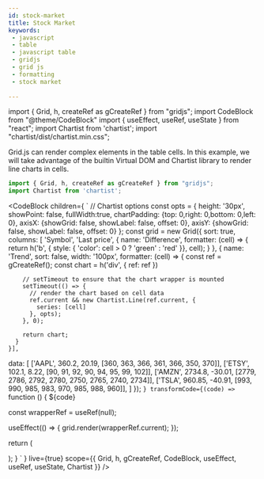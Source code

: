 ```yaml
---
id: stock-market
title: Stock Market
keywords:
 - javascript
 - table
 - javascript table
 - gridjs
 - grid js
 - formatting
 - stock market
 
---
```


import { Grid, h, createRef as gCreateRef } from "gridjs";
import CodeBlock from "@theme/CodeBlock"
import { useEffect, useRef, useState } from "react";
import Chartist from 'chartist';
import "chartist/dist/chartist.min.css";

Grid.js can render complex elements in the table cells. In this example, we will take advantage of the builtin Virtual DOM
and Chartist library to render line charts in cells.

```js
import { Grid, h, createRef as gCreateRef } from "gridjs";
import Chartist from 'chartist';
```

<CodeBlock children={
`
// Chartist options
const opts = {
  height: '30px',
  showPoint: false,
  fullWidth:true,
  chartPadding: {top: 0,right: 0,bottom: 0,left: 0},
  axisX: {showGrid: false, showLabel: false, offset: 0},
  axisY: {showGrid: false, showLabel: false, offset: 0}
};
const grid = new Grid({
  sort: true,
  columns: [
    'Symbol',
    'Last price',
    { 
      name: 'Difference', 
      formatter: (cell) => {
        return h('b', { style: {
          'color': cell > 0 ? 'green' : 'red'
        }}, cell);
      }
    },
    {
      name: 'Trend',
      sort: false,
      width: '100px',
      formatter: (cell) => {
        const ref = gCreateRef();
        const chart = h('div', { ref: ref })
        
        // setTimeout to ensure that the chart wrapper is mounted
        setTimeout(() => {
          // render the chart based on cell data
          ref.current && new Chartist.Line(ref.current, {
            series: [cell]
          }, opts);
        }, 0);
        
        return chart;
      }
    }],
  data: [
    ['AAPL', 360.2, 20.19, [360, 363, 366, 361, 366, 350, 370]],
    ['ETSY', 102.1, 8.22, [90, 91, 92, 90, 94, 95, 99, 102]],
    ['AMZN', 2734.8, -30.01, [2779, 2786, 2792, 2780, 2750, 2765, 2740, 2734]],
    ['TSLA', 960.85, -40.91, [993, 990, 985, 983, 970, 985, 988, 960]],
  ]
});
`
}
 transformCode={(code) => 
`
function () {
  ${code}
 
  const wrapperRef = useRef(null);
   
  useEffect(() => {
    grid.render(wrapperRef.current);
  });
  
  return (
    <div ref={wrapperRef} />
  );
}
`
} live={true} scope={{ Grid, h, gCreateRef, CodeBlock, useEffect, useRef, useState, Chartist }} />

